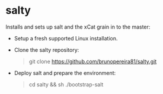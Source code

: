 salty
=====

Installs and sets up salt and the xCat grain in to the master:

- Setup a fresh supported Linux installation.

- Clone the salty repository:

  > git clone https://github.com/brunopereira81/salty.git

- Deploy salt and prepare the environment:

  > cd salty && sh ./bootstrap-salt
